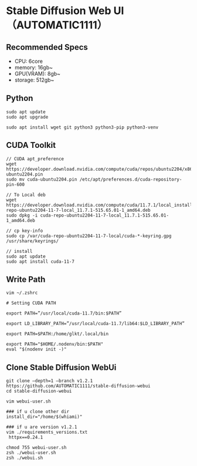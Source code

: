# Stable Diffusion Web UI（AUTOMATIC1111）

## Recommended Specs

* CPU: 6core
* memory: 16gb~
* GPU(VRAM): 8gb~
* storage: 512gb~

## Python

```
sudo apt update
sudo apt upgrade

sudo apt install wget git python3 python3-pip python3-venv
```

## CUDA Toolkit

```
// CUDA apt_preference
wget https://developer.download.nvidia.com/compute/cuda/repos/ubuntu2204/x86_64/cuda-ubuntu2204.pin
sudo mv cuda-ubuntu2204.pin /etc/apt/preferences.d/cuda-repository-pin-600

// To Local deb
wget https://developer.download.nvidia.com/compute/cuda/11.7.1/local_installers/cuda-repo-ubuntu2204-11-7-local_11.7.1-515.65.01-1_amd64.deb
sudo dpkg -i cuda-repo-ubuntu2204-11-7-local_11.7.1-515.65.01-1_amd64.deb

// cp key-info
sudo cp /var/cuda-repo-ubuntu2204-11-7-local/cuda-*-keyring.gpg /usr/share/keyrings/

// install
sudo apt update
sudo apt install cuda-11-7

```

## Write Path

```
vim ~/.zshrc
```


```
# Setting CUDA PATH

export PATH=”/usr/local/cuda-11.7/bin:$PATH”

export LD_LIBRARY_PATH=”/usr/local/cuda-11.7/lib64:$LD_LIBRARY_PATH”

export PATH=$PATH:/home/glkt/.local/bin

export PATH="$HOME/.nodenv/bin:$PATH"
eval "$(nodenv init -)"
```

## Clone Stable Diffusion WebUi

```
git clone –depth=1 –branch v1.2.1 https://github.com/AUTOMATIC1111/stable-diffusion-webui
cd stable-diffusion-webui
```

```
vim webui-user.sh

### if u clone other dir
install_dir="/home/$(whiami)"

### if u are version v1.2.1
vim ./requirements_versions.txt
 httpx==0.24.1
```

```
chmod 755 webui-user.sh
zsh ./webui-user.sh
zsh ./webui.sh
```